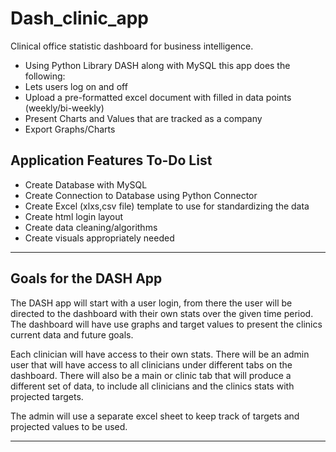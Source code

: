 # Dash_clinic_app
Clinical office statistic dashboard for business intelligence.

- Using Python Library DASH along with MySQL this app does the following:
- Lets users log on and off
- Upload a pre-formatted excel document with filled in data points (weekly/bi-weekly)
- Present Charts and Values that are tracked as a company
- Export Graphs/Charts

## Application Features To-Do List
- Create Database with MySQL
- Create Connection to Database using Python Connector
- Create Excel (xlxs,csv file) template to use for standardizing the data
- Create html login layout
- Create data cleaning/algorithms
- Create visuals appropriately needed
-------------------------------------------------
## Goals for the DASH App

The DASH app will start with a user login, from there the user will be directed to the dashboard with their own stats over the given time period. The dashboard will have use graphs and target values to present the clinics current data and future goals.

Each clinician will have access to their own stats. There will be an admin user that will have access to all clinicians under different tabs on the dashboard. There will also be a main or clinic tab that will produce a different set of data, to include all clinicians and the clinics stats with projected targets.

The admin will use a separate excel sheet to keep track of targets and projected values to be used.

------------------------------------------------



